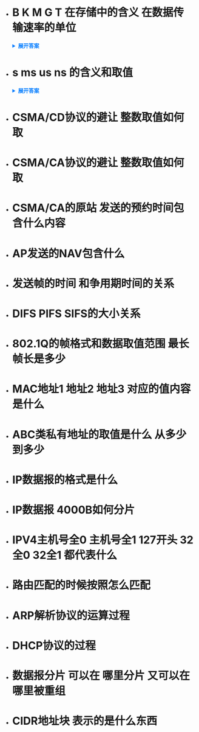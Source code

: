 - # B K M G T 在存储中的含义 在数据传输速率的单位
    <details>
      <summary style="font-weight: bold; color: #007bff;">展开答案</summary>
      <ul>    <li style="color: blue;">B：在存储中为 8位也就是8bit 在速度中也是8位的概念</li>
      <li style="color: blue;">K：在存储中为 2的10次也就是1024bit 在速度中是1000 的概念 也就是10^3</li>
      <li style="color: blue;">M：在存储中为 2的20次 在速度中是1000000 的概念 也就是10^6</li>
      <li style="color: blue;">G：在存储中为 2的30次 在速度中是10^9</li>
      <li style="color: blue;">T：在存储中为 2的40次 在速度中是10^12</li>
      </ul>
    </details> 
    
- # s ms us ns 的含义和取值
    <details>
      <summary style="font-weight: bold; color: #007bff;">展开答案</summary>
      <ul>    <li style="color: blue;">s :秒 </li>
      <li style="color: blue;">ms : 毫秒 代表 10^-3秒 也就是1s = 10^3ms</li>
      <li style="color: blue;">us：微秒 代表 10^-6秒 也就是 1s = 10^3ms = 10^6us 其中1ms=10^3us</li>
      <li style="color: blue;">ns：纳秒 代表 10^-9秒 也就是 1s = 10^3ms = 10^6us = 10^9ns</li>
      </ul>
    </details> 
    
- # CSMA/CD协议的避让 整数取值如何取 
- # CSMA/CA协议的避让 整数取值如何取 
- # CSMA/CA的原站 发送的预约时间包含什么内容 
- # AP发送的NAV包含什么 
- # 发送帧的时间 和争用期时间的关系
- # DIFS PIFS SIFS的大小关系
- # 802.1Q的帧格式和数据取值范围 最长帧长是多少
- # MAC地址1 地址2 地址3 对应的值内容是什么
- # ABC类私有地址的取值是什么 从多少到多少
- # IP数据报的格式是什么
- # IP数据报 4000B如何分片
- # IPV4主机号全0 主机号全1 127开头 32全0 32全1 都代表什么
- # 路由匹配的时候按照怎么匹配
- # ARP解析协议的运算过程
- # DHCP协议的过程
- # 数据报分片 可以在 哪里分片 又可以在哪里被重组
- # CIDR地址块 表示的是什么东西
